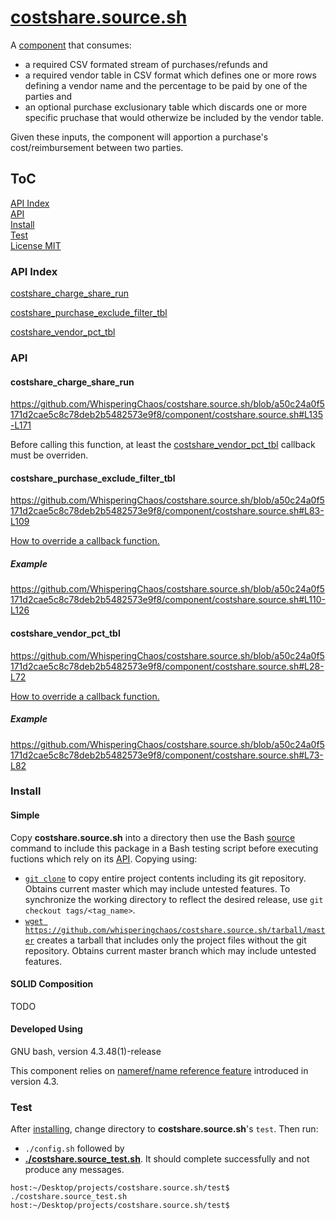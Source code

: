 # [costshare.source.sh](./component/costshare.source.sh)
A [component](https://github.com/WhisperingChaos/SOLID_Bash#component-composition) that consumes: 
- a required CSV formated stream of purchases/refunds and
- a required vendor table in CSV format which defines one or more rows defining a vendor name and the percentage to be paid by one of the parties and
- an optional purchase exclusionary table which discards one or more specific pruchase that would otherwize be included by the vendor table.

Given these inputs, the component will apportion a purchase's cost/reimbursement between two parties.
## ToC
[API Index](#api-index)  
[API](#api)  
[Install](#install)  
[Test](#test)  
[License MIT](LICENSE)  


### API Index

[costshare_charge_share_run](#costshare_charge_share_run)

[costshare_purchase_exclude_filter_tbl](#costshare_purchase_exclude_filter_tbl)

[costshare_vendor_pct_tbl](#costshare_vendor_pct_tbl)

### API
#### costshare_charge_share_run
https://github.com/WhisperingChaos/costshare.source.sh/blob/a50c24a0f5171d2cae5c8c78deb2b5482573e9f8/component/costshare.source.sh#L135-L171

Before calling this function, at least the [costshare_vendor_pct_tbl](#costshare_vendor_pct_tbl) callback must be overriden. 

#### costshare_purchase_exclude_filter_tbl
https://github.com/WhisperingChaos/costshare.source.sh/blob/a50c24a0f5171d2cae5c8c78deb2b5482573e9f8/component/costshare.source.sh#L83-L109

[How to override a callback function.](https://github.com/WhisperingChaos/SOLID_Bash#function-overriding)

##### Example
https://github.com/WhisperingChaos/costshare.source.sh/blob/a50c24a0f5171d2cae5c8c78deb2b5482573e9f8/component/costshare.source.sh#L110-L126

#### costshare_vendor_pct_tbl
https://github.com/WhisperingChaos/costshare.source.sh/blob/a50c24a0f5171d2cae5c8c78deb2b5482573e9f8/component/costshare.source.sh#L28-L72

[How to override a callback function.](https://github.com/WhisperingChaos/SOLID_Bash#function-overriding)

##### Example
https://github.com/WhisperingChaos/costshare.source.sh/blob/a50c24a0f5171d2cae5c8c78deb2b5482573e9f8/component/costshare.source.sh#L73-L82

### Install
#### Simple
Copy **costshare.source.sh** into a directory then use the Bash [source](https://www.gnu.org/software/bash/manual/html_node/Bash-Builtins.html#Bash-Builtins) command to include this package in a Bash testing script before executing fuctions which rely on its [API](#api-index).  Copying using:

  * [```git clone```](https://help.github.com/articles/cloning-a-repository/) to copy entire project contents including its git repository.  Obtains current master which may include untested features.  To synchronize the working directory to reflect the desired release, use ```git checkout tags/<tag_name>```.
  *  [```wget https://github.com/whisperingchaos/costshare.source.sh/tarball/master```](https://github.com/whisperingchaos/costshare.source.sh/tarball/master) creates a tarball that includes only the project files without the git repository.  Obtains current master branch which may include untested features.
#### SOLID Composition
TODO
#### Developed Using 
GNU bash, version 4.3.48(1)-release

This component relies on [nameref/name reference feature](https://www.gnu.org/software/bash/manual/html_node/Shell-Parameters.html) introduced in version 4.3.
### Test
After [installing](#install), change directory to **costshare.source.sh**'s ```test```. Then run:
  * ```./config.sh``` followed by
  * [**./costshare.source_test.sh**](test/costshare_source_test.sh).  It should complete successfully and not produce any messages.
```
host:~/Desktop/projects/costshare.source.sh/test$ ./costshare.source_test.sh
host:~/Desktop/projects/costshare.source.sh/test$ 
```

